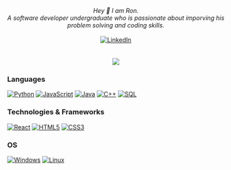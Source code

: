 <p align="center">
    <i>
        Hey 👋 I am Ron.<br>
        A software developer undergraduate who is passionate about imporving his problem solving and coding skills.<br>
    </i>
    <br>
    <a href="https://www.linkedin.com/in/rons05">
        <img src="https://img.shields.io/badge/LinkedIn-blue?style=flat-square&logo=linkedin" alt="LinkedIn" />
    </a>
    <br><br><br>
    <a href="https://github.com/ronKzl">
      <img src="https://github-profile-summary-cards.vercel.app/api/cards/profile-details?username=ronKzl&theme=tokyonight" />
    </a>
</p>

### Languages
[![Python](https://img.shields.io/badge/python-black?style=for-the-badge&logo=python)](https://github.com/ronKzl)
[![JavaScript](https://img.shields.io/badge/javascript-black?style=for-the-badge&logo=javascript)](https://github.com/ronKzl)
[![Java](https://img.shields.io/badge/java-black?style=for-the-badge&logo=openjdk)](https://github.com/ronKzl)
[![C++](https://img.shields.io/badge/c++-black?style=for-the-badge&logo=cplusplus)](https://github.com/ronKzl)
[![SQL](https://img.shields.io/badge/sql-black?style=for-the-badge&logo=mysql)](https://github.com/ronKzl)

### Technologies & Frameworks
[![React](https://img.shields.io/badge/react-black?style=for-the-badge&logo=react)](https://github.com/ronKzl)
[![HTML5](https://img.shields.io/badge/html5-black?style=for-the-badge&logo=html5)](https://github.com/ronKzl)
[![CSS3](https://img.shields.io/badge/css3-black?style=for-the-badge&logo=css3)](https://github.com/ronKzl)

### OS
[![Windows](https://img.shields.io/badge/Windows-black?style=for-the-badge&logo=Windows)](https://github.com/ronKzl)
[![Linux](https://img.shields.io/badge/linux-black?style=for-the-badge&logo=Linux)](https://github.com/ronKzl)


<!--
Here are some ideas to get you started:

- 🔭 I’m currently working on ...
- 🌱 I’m currently learning ...
- 👯 I’m looking to collaborate on ...
- 🤔 I’m looking for help with ...
- 💬 Ask me about ...
- 📫 How to reach me: ...
- 😄 Pronouns: ...
- ⚡ Fun fact: ...
-->
